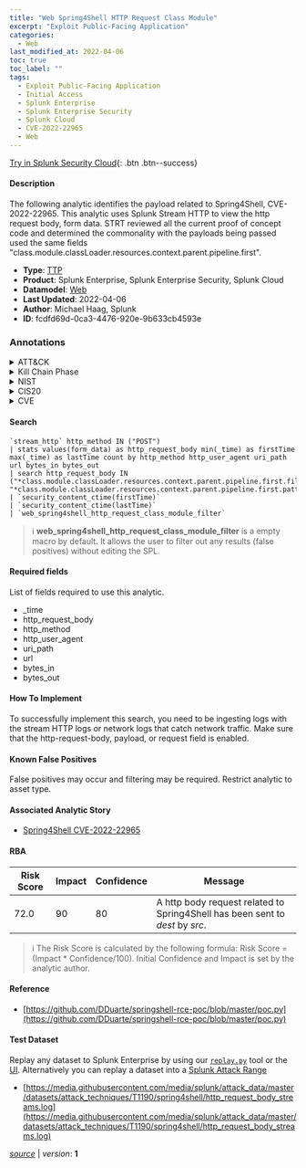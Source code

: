 ```yaml
---
title: "Web Spring4Shell HTTP Request Class Module"
excerpt: "Exploit Public-Facing Application"
categories:
  - Web
last_modified_at: 2022-04-06
toc: true
toc_label: ""
tags:
  - Exploit Public-Facing Application
  - Initial Access
  - Splunk Enterprise
  - Splunk Enterprise Security
  - Splunk Cloud
  - CVE-2022-22965
  - Web
---
```




[Try in Splunk Security Cloud](https://www.splunk.com/en_us/cyber-security.html){: .btn .btn--success}

#### Description

The following analytic identifies the payload related to Spring4Shell, CVE-2022-22965. This analytic uses Splunk Stream HTTP to view the http request body, form data. STRT reviewed all the current proof of concept code and determined the commonality with the payloads being passed used the same fields &#34;class.module.classLoader.resources.context.parent.pipeline.first&#34;.

- **Type**: [TTP](https://github.com/splunk/security_content/wiki/Detection-Analytic-Types)
- **Product**: Splunk Enterprise, Splunk Enterprise Security, Splunk Cloud
- **Datamodel**: [Web](https://docs.splunk.com/Documentation/CIM/latest/User/Web)
- **Last Updated**: 2022-04-06
- **Author**: Michael Haag, Splunk
- **ID**: fcdfd69d-0ca3-4476-920e-9b633cb4593e

### Annotations
<details>
  <summary>ATT&CK</summary>

<div markdown="1">

#### [ATT&CK](https://attack.mitre.org/)

| ID          | Technique   | Tactic         |
| ----------- | ----------- |--------------- |
| [T1190](https://attack.mitre.org/techniques/T1190/) | Exploit Public-Facing Application | Initial Access |

</div>
</details>


<details>
  <summary>Kill Chain Phase</summary>

<div markdown="1">

* Exploitation


</div>
</details>


<details>
  <summary>NIST</summary>

<div markdown="1">

* DE.CM



</div>
</details>

<details>
  <summary>CIS20</summary>

<div markdown="1">

* CIS 3
* CIS 5
* CIS 16



</div>
</details>

<details>
  <summary>CVE</summary>

<div markdown="1">

| ID          | Summary | [CVSS](https://nvd.nist.gov/vuln-metrics/cvss) |
| ----------- | ----------- | -------------- |
| [CVE-2022-22965](https://nvd.nist.gov/vuln/detail/CVE-2022-22965) | A Spring MVC or Spring WebFlux application running on JDK 9+ may be vulnerable to remote code execution (RCE) via data binding. The specific exploit requires the application to run on Tomcat as a WAR deployment. If the application is deployed as a Spring Boot executable jar, i.e. the default, it is not vulnerable to the exploit. However, the nature of the vulnerability is more general, and there may be other ways to exploit it. | 7.5 |



</div>
</details>


#### Search

```
`stream_http` http_method IN ("POST") 
| stats values(form_data) as http_request_body min(_time) as firstTime max(_time) as lastTime count by http_method http_user_agent uri_path url bytes_in bytes_out 
| search http_request_body IN ("*class.module.classLoader.resources.context.parent.pipeline.first.fileDateFormat=_*", "*class.module.classLoader.resources.context.parent.pipeline.first.pattern*","*suffix=.jsp*") 
| `security_content_ctime(firstTime)` 
| `security_content_ctime(lastTime)` 
| `web_spring4shell_http_request_class_module_filter`
```

> :information_source:
> **web_spring4shell_http_request_class_module_filter** is a empty macro by default. It allows the user to filter out any results (false positives) without editing the SPL.



#### Required fields
List of fields required to use this analytic.
* _time
* http_request_body
* http_method
* http_user_agent
* uri_path
* url
* bytes_in
* bytes_out



#### How To Implement
To successfully implement this search, you need to be ingesting logs with the stream HTTP logs or network logs that catch network traffic. Make sure that the http-request-body, payload, or request field is enabled.
#### Known False Positives
False positives may occur and filtering may be required. Restrict analytic to asset type.

#### Associated Analytic Story
* [Spring4Shell CVE-2022-22965](/stories/spring4shell_cve-2022-22965)




#### RBA

| Risk Score  | Impact      | Confidence   | Message      |
| ----------- | ----------- |--------------|--------------|
| 72.0 | 90 | 80 | A http body request related to Spring4Shell has been sent to $dest$ by $src$. |


> :information_source:
> The Risk Score is calculated by the following formula: Risk Score = (Impact * Confidence/100). Initial Confidence and Impact is set by the analytic author.


#### Reference

* [https://github.com/DDuarte/springshell-rce-poc/blob/master/poc.py](https://github.com/DDuarte/springshell-rce-poc/blob/master/poc.py)



#### Test Dataset
Replay any dataset to Splunk Enterprise by using our [`replay.py`](https://github.com/splunk/attack_data#using-replaypy) tool or the [UI](https://github.com/splunk/attack_data#using-ui).
Alternatively you can replay a dataset into a [Splunk Attack Range](https://github.com/splunk/attack_range#replay-dumps-into-attack-range-splunk-server)

* [https://media.githubusercontent.com/media/splunk/attack_data/master/datasets/attack_techniques/T1190/spring4shell/http_request_body_streams.log](https://media.githubusercontent.com/media/splunk/attack_data/master/datasets/attack_techniques/T1190/spring4shell/http_request_body_streams.log)



[*source*](https://github.com/splunk/security_content/tree/develop/detections/web/web_spring4shell_http_request_class_module.yml) \| *version*: **1**